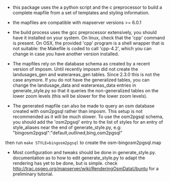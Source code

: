 - this package uses the a python script and the c preprocessor to build a
complete mapfile from a set of templates and styling information.

- the mapfiles are compatible with mapserver versions >= 6.0.1

- the build process uses the gcc preprocessor extensively, you should have it installed on your
system. On linux, check that the 'cpp' command is present. On OSX, the provided 'cpp' program is a shell
wrapper that is not suitable: the Makefile is coded to call 'cpp-4.2', which you can change in case
you have another version installed.

- The mapfiles rely on the database schema as created by a recent version of imposm. Until recently
imposm did not create the landusages_gen and waterareas_gen tables. Since 2.3.0 this is not the case anymore.
If you do not have the generalized tables, you can change the landusage_data and waterareas_data entries in
generate_style.py so that it queries the non-generalized
tables on the lower zoom levels (this will be slower for the lower zoom levels).

- The generated mapfile can also be made to query an osm database created with osm2pgsql rather than imposm.
This setup is not recommended as it will be much slower. To use the osm2pgsql schema, you should add the 'osm2pgsql'
entry to the list of styles for an entry of style_aliases near the end of generate_style.py, e.g:
   "bingosm2pgsql":"default,outlined,bing,osm2pgsql"

then run `make STYLE=bingosm2pgsql` to create the osm-bingosm2pgsql.map

- Most configuration and tweaks should be done in generate_style.py.
documentation as to how to edit generate_style.py to adapt the rendering has yet to be done, but is simple.
check http://trac.osgeo.org/mapserver/wiki/RenderingOsmDataUbuntu for a preliminary tutorial.

